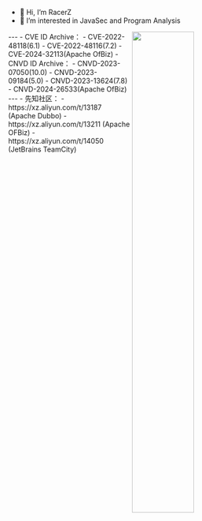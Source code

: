 - 👋 Hi, I’m RacerZ
- 👀 I’m interested in JavaSec and Program Analysis

<!---
RacerZ-fighting/RacerZ-fighting is a ✨ special ✨ repository because its `README.md` (this file) appears on your GitHub profile.
You can click the Preview link to take a look at your changes.
--->
<img width="50%" align="right" src="https://github-readme-stats.vercel.app/api?username=RacerZ-fighting&theme=tokyonight&show_icons=true&hide_border=true" />
---
- CVE ID Archive：
  - CVE-2022-48118(6.1)
  - CVE-2022-48116(7.2)
  - CVE-2024-32113(Apache OfBiz)
- CNVD ID Archive：
  - CNVD-2023-07050(10.0)
  - CNVD-2023-09184(5.0)
  - CNVD-2023-13624(7.8)
  - CNVD-2024-26533(Apache OfBiz)
---
- 先知社区：
  - https://xz.aliyun.com/t/13187 (Apache Dubbo)
  - https://xz.aliyun.com/t/13211 (Apache OFBiz)
  - https://xz.aliyun.com/t/14050 (JetBrains TeamCity)

